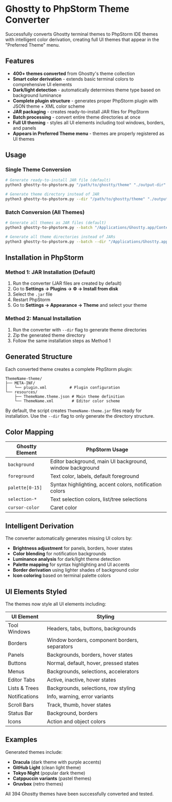 # Ghostty to PhpStorm Theme Converter

Successfully converts Ghostty terminal themes to PhpStorm IDE themes with intelligent color derivation, creating full UI themes that appear in the "Preferred Theme" menu.

## Features

- **400+ themes converted** from Ghostty's theme collection
- **Smart color derivation** - extends basic terminal colors to comprehensive UI elements
- **Dark/light detection** - automatically determines theme type based on background luminance
- **Complete plugin structure** - generates proper PhpStorm plugin with JSON theme + XML color scheme
- **JAR packaging** - creates ready-to-install JAR files for PhpStorm
- **Batch processing** - convert entire theme directories at once
- **Full UI theming** - styles all UI elements including tool windows, borders, and panels
- **Appears in Preferred Theme menu** - themes are properly registered as UI themes

## Usage

### Single Theme Conversion
```bash
# Generate ready-to-install JAR file (default)
python3 ghostty-to-phpstorm.py "/path/to/ghostty/theme" "./output-dir"

# Generate theme directory instead of JAR
python3 ghostty-to-phpstorm.py --dir "/path/to/ghostty/theme" "./output-dir"
```

### Batch Conversion (All Themes)
```bash
# Generate all themes as JAR files (default)
python3 ghostty-to-phpstorm.py --batch "/Applications/Ghostty.app/Contents/Resources/ghostty/themes" "./jar-themes"

# Generate all theme directories instead of JARs
python3 ghostty-to-phpstorm.py --batch --dir "/Applications/Ghostty.app/Contents/Resources/ghostty/themes" "./all-themes"
```

## Installation in PhpStorm

### Method 1: JAR Installation (Default)
1. Run the converter (JAR files are created by default)
2. Go to **Settings → Plugins → ⚙️ → Install from disk**
3. Select the `.jar` file
4. Restart PhpStorm
5. Go to **Settings → Appearance → Theme** and select your theme

### Method 2: Manual Installation
1. Run the converter with `--dir` flag to generate theme directories
2. Zip the generated theme directory
3. Follow the same installation steps as Method 1

## Generated Structure

Each converted theme creates a complete PhpStorm plugin:

```
ThemeName-theme/
├── META-INF/
│   └── plugin.xml          # Plugin configuration
└── resources/
    ├── ThemeName.theme.json # Main theme definition
    └── ThemeName.xml        # Editor color scheme
```

By default, the script creates `ThemeName-theme.jar` files ready for installation. Use the `--dir` flag to only generate the directory structure.

## Color Mapping

| Ghostty Element | PhpStorm Usage |
|----------------|----------------|
| `background` | Editor background, main UI background, window background |
| `foreground` | Text color, labels, default foreground |
| `palette[0-15]` | Syntax highlighting, accent colors, notification colors |
| `selection-*` | Text selection colors, list/tree selections |
| `cursor-color` | Caret color |

## Intelligent Derivation

The converter automatically generates missing UI colors by:
- **Brightness adjustment** for panels, borders, hover states
- **Color blending** for notification backgrounds
- **Luminance analysis** for dark/light theme detection
- **Palette mapping** for syntax highlighting and UI accents
- **Border derivation** using lighter shades of background color
- **Icon coloring** based on terminal palette colors

## UI Elements Styled

The themes now style all UI elements including:

| UI Element | Styling |
|------------|---------|
| Tool Windows | Headers, tabs, buttons, backgrounds |
| Borders | Window borders, component borders, separators |
| Panels | Backgrounds, borders, hover states |
| Buttons | Normal, default, hover, pressed states |
| Menus | Backgrounds, selections, accelerators |
| Editor Tabs | Active, inactive, hover states |
| Lists & Trees | Backgrounds, selections, row styling |
| Notifications | Info, warning, error variants |
| Scroll Bars | Track, thumb, hover states |
| Status Bar | Background, borders |
| Icons | Action and object colors |

## Examples

Generated themes include:
- **Dracula** (dark theme with purple accents)
- **GitHub Light** (clean light theme)
- **Tokyo Night** (popular dark theme)
- **Catppuccin variants** (pastel themes)
- **Gruvbox** (retro themes)

All 394 Ghostty themes have been successfully converted and tested.
